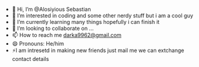 - 👋 Hi, I’m @Alosiyious Sebastian
- 👀 I’m interested in coding and some other nerdy stuff but i am a cool guy
- 🌱 I’m currently learning many things hopefully i can finish it
- 💞️ I’m looking to collaborate on ...
- 📫 How to reach me darka9962@gmail.com
- 😄 Pronouns: He/him
- ⚡I am intresetd in making new friends just mail me we can extchange contact details

<!---
aloxseb/aloxseb is a ✨ special ✨ repository because its `README.md` (this file) appears on your GitHub profile.
You can click the Preview link to take a look at your changes.
--->

  
  
